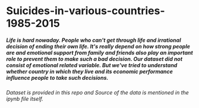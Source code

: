 # Suicides-in-various-countries-1985-2015
##### Life is hard nowaday. People who can't get through life and irrational decision of ending their own life. It's really depend on how strong people are and emotional support from family and friends also play an important role to prevent them to make such a bad decision. Our dataset did not consist of emotional related variable. But we've tried to understand whether country in which they live and its economic performance influence people to take such decisions.
###### Dataset is provided in this repo and Source of the data is mentioned in the ipynb file itself. 
